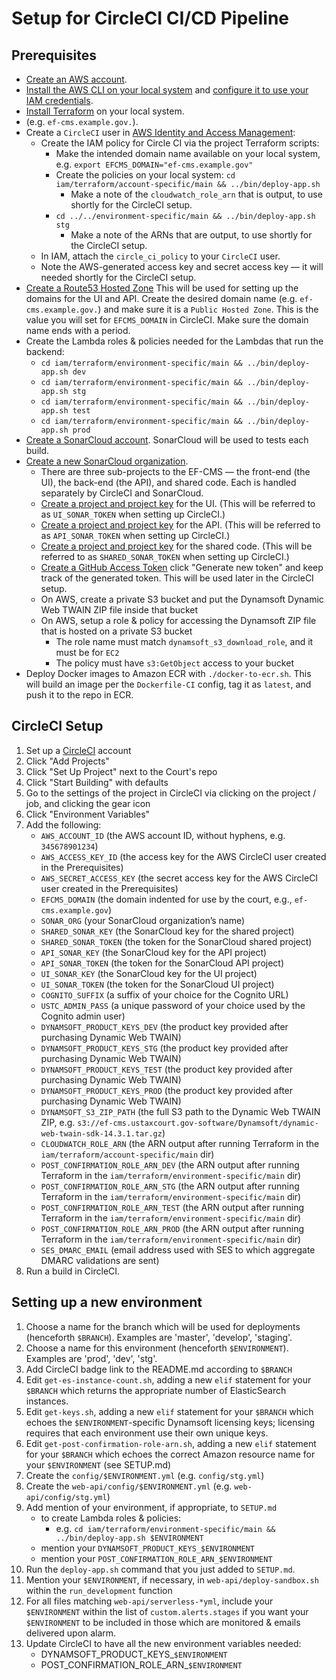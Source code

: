 # Setup for CircleCI CI/CD Pipeline

## Prerequisites
- [Create an AWS account](https://portal.aws.amazon.com/gp/aws/developer/registration/).
- [Install the AWS CLI on your local system](https://docs.aws.amazon.com/cli/latest/userguide/cli-chap-install.html) and [configure it to use your IAM credentials](https://docs.aws.amazon.com/cli/latest/userguide/cli-chap-configure.html).
- [Install Terraform](https://learn.hashicorp.com/terraform/getting-started/install.html) on your local system.
- (e.g. `ef-cms.example.gov.`).
- Create a `CircleCI` user in [AWS Identity and Access Management](https://console.aws.amazon.com/iam/):
     - Create the IAM policy for Circle CI via the project Terraform scripts:
          - Make the intended domain name available on your local system, e.g. `export EFCMS_DOMAIN="ef-cms.example.gov"`
          - Create the policies on your local system: `cd iam/terraform/account-specific/main && ../bin/deploy-app.sh`
               - Make a note of the `cloudwatch_role_arn` that is output, to use shortly for the CircleCI setup.
          - `cd ../../environment-specific/main && ../bin/deploy-app.sh stg`
               - Make a note of the ARNs that are output, to use shortly for the CircleCI setup.
     - In IAM, attach the `circle_ci_policy` to your `CircleCI` user.
     - Note the AWS-generated access key and secret access key — it will needed shortly for the CircleCI setup.
- [Create a Route53 Hosted Zone](https://console.aws.amazon.com/route53/home) This will be used for setting up the domains for the UI and API.  Create the desired domain name (e.g. `ef-cms.example.gov.`) and make sure it is a `Public Hosted Zone`. This is the value you will set for `EFCMS_DOMAIN` in CircleCI.  Make sure the domain name ends with a period.
- Create the Lambda roles & policies needed for the Lambdas that run the backend:
     - `cd iam/terraform/environment-specific/main && ../bin/deploy-app.sh dev`
     - `cd iam/terraform/environment-specific/main && ../bin/deploy-app.sh stg`
     - `cd iam/terraform/environment-specific/main && ../bin/deploy-app.sh test`
     - `cd iam/terraform/environment-specific/main && ../bin/deploy-app.sh prod`
- [Create a SonarCloud account](https://sonarcloud.io/). SonarCloud will be used to tests each build.
- [Create a new SonarCloud organization](https://sonarcloud.io/create-organization).
  - There are three sub-projects to the EF-CMS — the front-end (the UI), the back-end (the API), and shared code. Each is handled separately by CircleCI and SonarCloud.
  - [Create a project and project key](https://sonarcloud.io/projects/create?manual=true) for the UI. (This will be referred to as `UI_SONAR_TOKEN` when setting up CircleCI.)
  - [Create a project and project key](https://sonarcloud.io/projects/create?manual=true) for the API. (This will be referred to as `API_SONAR_TOKEN` when setting up CircleCI.)
  - [Create a project and project key](https://sonarcloud.io/projects/create?manual=true) for the shared code. (This will be referred to as `SHARED_SONAR_TOKEN` when setting up CircleCI.)
  - [Create a GitHub Access Token](https://github.com/settings/tokens) click "Generate new token" and keep track of the generated token.  This will be used later in the CircleCI setup.
  - On AWS, create a private S3 bucket and put the Dynamsoft Dynamic Web TWAIN ZIP file inside that bucket
  - On AWS, setup a role & policy for accessing the Dynamsoft ZIP file that is hosted on a private S3 bucket
     - The role name must match `dynamsoft_s3_download_role`, and it must be for `EC2`
     - The policy must have `s3:GetObject` access to your bucket
- Deploy Docker images to Amazon ECR with `./docker-to-ecr.sh`. This will build an image per the `Dockerfile-CI` config, tag it as `latest`, and push it to the repo in ECR.

## CircleCI Setup
1. Set up a [CircleCI](https://circleci.com/) account
2. Click "Add Projects"
3. Click "Set Up Project" next to the Court's repo
4. Click "Start Building" with defaults
5. Go to the settings of the project in CircleCI via clicking on the project / job, and clicking the gear icon
6. Click "Environment Variables"
7. Add the following:
     - `AWS_ACCOUNT_ID` (the AWS account ID, without hyphens, e.g. `345678901234`)
     - `AWS_ACCESS_KEY_ID` (the access key for the AWS CircleCI user created in the Prerequisites)
     - `AWS_SECRET_ACCESS_KEY` (the secret access key for the AWS CircleCI user created in the Prerequisites)
     - `EFCMS_DOMAIN` (the domain indented for use by the court, e.g., `ef-cms.example.gov`)
     - `SONAR_ORG` (your SonarCloud organization’s name)
     - `SHARED_SONAR_KEY` (the SonarCloud key for the shared project)
     - `SHARED_SONAR_TOKEN` (the token for the SonarCloud shared project)
     - `API_SONAR_KEY` (the SonarCloud key for the API project)
     - `API_SONAR_TOKEN` (the token for the SonarCloud API project)
     - `UI_SONAR_KEY` (the SonarCloud key for the UI project)
     - `UI_SONAR_TOKEN` (the token for the SonarCloud UI project)
     - `COGNITO_SUFFIX` (a suffix of your choice for the Cognito URL)
     - `USTC_ADMIN_PASS` (a unique password of your choice used by the Cognito admin user)
     - `DYNAMSOFT_PRODUCT_KEYS_DEV` (the product key provided after purchasing Dynamic Web TWAIN)
     - `DYNAMSOFT_PRODUCT_KEYS_STG`  (the product key provided after purchasing Dynamic Web TWAIN)
     - `DYNAMSOFT_PRODUCT_KEYS_TEST`  (the product key provided after purchasing Dynamic Web TWAIN)
     - `DYNAMSOFT_PRODUCT_KEYS_PROD`  (the product key provided after purchasing Dynamic Web TWAIN)
     - `DYNAMSOFT_S3_ZIP_PATH` (the full S3 path to the Dynamic Web TWAIN ZIP, e.g. `s3://ef-cms.ustaxcourt.gov-software/Dynamsoft/dynamic-web-twain-sdk-14.3.1.tar.gz`)
     - `CLOUDWATCH_ROLE_ARN` (the ARN output after running Terraform in the `iam/terraform/account-specific/main` dir)
     - `POST_CONFIRMATION_ROLE_ARN_DEV` (the ARN output after running Terraform in the `iam/terraform/environment-specific/main` dir)
     - `POST_CONFIRMATION_ROLE_ARN_STG` (the ARN output after running Terraform in the `iam/terraform/environment-specific/main` dir)
     - `POST_CONFIRMATION_ROLE_ARN_TEST` (the ARN output after running Terraform in the `iam/terraform/environment-specific/main` dir)
     - `POST_CONFIRMATION_ROLE_ARN_PROD` (the ARN output after running Terraform in the `iam/terraform/environment-specific/main` dir)
     - `SES_DMARC_EMAIL` (email address used with SES to which aggregate DMARC validations are sent)
8. Run a build in CircleCI.

## Setting up a new environment
1. Choose a name for the branch which will be used for deployments (henceforth `$BRANCH`). Examples are 'master', 'develop', 'staging'.
2. Choose a name for this environment (henceforth `$ENVIRONMENT`). Examples are 'prod', 'dev', 'stg'.
3. Add CircleCI badge link to the README.md according to `$BRANCH`
4. Edit `get-es-instance-count.sh`, adding a new `elif` statement for your `$BRANCH` which returns the appropriate number of ElasticSearch instances.
5. Edit `get-keys.sh`, adding a new `elif` statement for your `$BRANCH` which echoes the `$ENVIRONMENT`-specific Dynamsoft licensing keys; licensing requires that each environment use their own unique keys.
6. Edit `get-post-confirmation-role-arn.sh`, adding a new `elif` statement for your `$BRANCH` which echoes the correct Amazon resource name for your `$ENVIRONMENT` (see SETUP.md)
7. Create the `config/$ENVIRONMENT.yml` (e.g. `config/stg.yml`)
8. Create the `web-api/config/$ENVIRONMENT.yml` (e.g. `web-api/config/stg.yml`)
9. Add mention of your environment, if appropriate, to `SETUP.md`
    - to create Lambda roles & policies:
      - e.g. `cd iam/terraform/environment-specific/main && ../bin/deploy-app.sh $ENVIRONMENT`
    - mention your `DYNAMSOFT_PRODUCT_KEYS_$ENVIRONMENT`
    - mention your `POST_CONFIRMATION_ROLE_ARN_$ENVIRONMENT`
10. Run the `deploy-app.sh` command that you just added to `SETUP.md`.
11. Mention your `$ENVIRONMENT`, if necessary, in `web-api/deploy-sandbox.sh` within the `run_development` function
12. For all files matching `web-api/serverless-*yml`, include your `$ENVIRONMENT` within the list of `custom.alerts.stages` if you want your `$ENVIRONMENT` to be included in those which are monitored & emails delivered upon alarm.
13. Update CircleCI to have all the new environment variables needed:
     - DYNAMSOFT_PRODUCT_KEYS_`$ENVIRONMENT`
     - POST_CONFIRMATION_ROLE_ARN_`$ENVIRONMENT`
